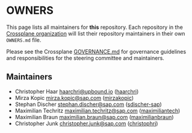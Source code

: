# OWNERS

This page lists all maintainers for **this** repository. Each repository in the [Crossplane
organization](https://github.com/crossplane/) will list their repository maintainers in their own
`OWNERS.md` file.

Please see the Crossplane
[GOVERNANCE.md](https://github.com/crossplane/crossplane/blob/master/GOVERNANCE.md) for governance
guidelines and responsibilities for the steering committee and maintainers.

## Maintainers

* Christopher Haar <haarchri@upbound.io> ([haarchri](https://github.com/haarchri))
* Mirza Kopic <mirza.kopic@sap.com> ([mirzakopic](https://github.com/mirzakopic))
* Stephan Discher <stephan.discher@sap.com> ([sdischer-sap](https://github.com/sdischer-sap))
* Maximilian Techritz <maximilian.techritz@sap.com> ([maximiliantech](https://github.com/maximiliantech))
* Maximilian Braun <maximilian.braun@sap.com> ([maximilianbraun](https://github.com/maximilianbraun))
* Christopher Junk <christopher.junk@sap.com> ([christophrj](https://github.com/christophrj))
